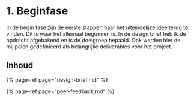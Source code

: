 # 1. Beginfase

In de begin fase zijn de eerste stappen naar het uiteindelijke idee terug te vinden. Dit is waar het allemaal begonnen is. In de design brief heb ik de opdracht afgebakend en is de doelgroep bepaald. Ook werden hier de mijlpalen gedefinieerd als belangrijke deliverables voor het project.

## Inhoud

{% page-ref page="design-brief.md" %}

{% page-ref page="peer-feedback.md" %}

